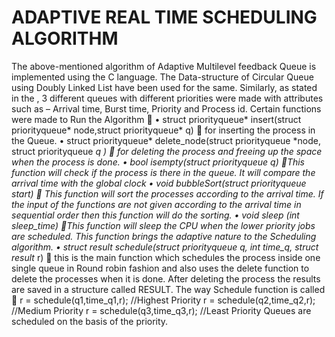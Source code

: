 # ADAPTIVE REAL TIME SCHEDULING ALGORITHM
The above-mentioned algorithm of Adaptive Multilevel feedback Queue is implemented using the C language. The Data-structure of Circular Queue using Doubly Linked List have been used for the same. Similarly, as stated in the , 3 different queues with different priorities were made with attributes such as – Arrival time, Burst time, Priority and Process id. 
Certain functions were made to Run the Algorithm 
•	struct priorityqueue* insert(struct priorityqueue* node,struct priorityqueue* q)  for inserting the process in the Queue.
•	struct priorityqueue* delete_node(struct priorityqueue *node, struct priorityqueue *q )  for deleting the process and freeing up the space when the process is done.
•	bool isempty(struct priorityqueue *q) This function will check if the process is there in the queue. It will compare the arrival time with the global clock
•	void bubbleSort(struct priorityqueue *start)  This function will sort the processes according to the arrival time. If the input of the functions are not given according to the arrival time in sequential order then this function will do the sorting.
•	void sleep (int sleep_time) This function will sleep the CPU when the lower priority jobs are scheduled. This function brings the adaptive nature to the Scheduling algorithm.
•	struct result* schedule(struct priorityqueue* q, int time_q, struct result* r)  this is the main function which schedules the process inside one single queue in Round robin fashion and also uses the delete function to delete the processes when it is done. After deleting the process the results are saved in a structure called RESULT.
The way Schedule function is called 
r = schedule(q1,time_q1,r); //Highest Priority
r = schedule(q2,time_q2,r); //Medium Priority
r = schedule(q3,time_q3,r); //Least Priority
Queues are scheduled on the basis of the priority.
 
